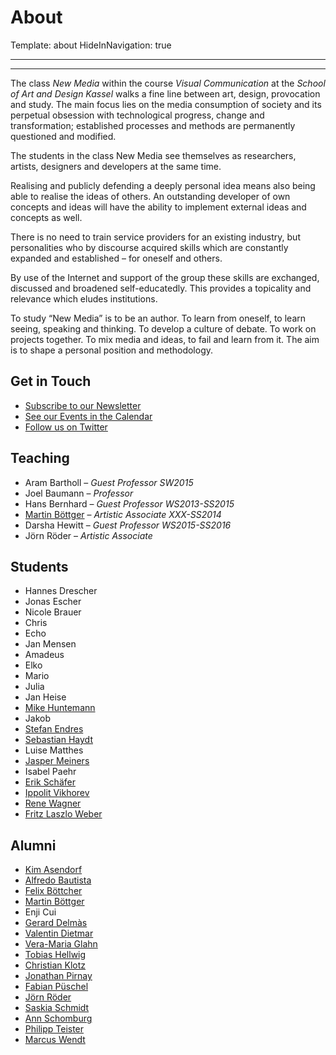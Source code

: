 # About

Template: about
HideInNavigation: true

---
---


The class _New Media_ within the course _Visual Communication_ at the _School of Art and Design Kassel_ walks a fine line between art, design, provocation and study. The main focus lies on the media consumption of society and its perpetual obsession with technological progress, change and transformation; established processes and methods are permanently questioned and modified.

The students in the class New Media see themselves as researchers, artists, designers and developers at the same time.

Realising and publicly defending a deeply personal idea means also being able to realise the ideas of others. An outstanding developer of own concepts and ideas will have the ability to implement external ideas and concepts as well.

There is no need to train service providers for an existing industry, but personalities who by discourse acquired skills which are constantly expanded and established – for oneself and others.

By use of the Internet and support of the group these skills are exchanged, discussed and broadened self-educatedly. This provides a topicality and relevance which eludes institutions.

To study “New Media” is to be an author. To learn from oneself, to learn seeing, speaking and thinking. To develop a culture of debate. To work on projects together. To mix media and ideas, to fail and learn from it. The aim is to shape a personal position and methodology.


## Get in Touch

- [Subscribe to our Newsletter](http://newsletter.newmediakassel.com)
- [See our Events in the Calendar](http://calendar.newmediakassel.com)
- [Follow us on Twitter](http://twitter.com/nmkhk)


## Teaching

- Aram Bartholl – _Guest Professor SW2015_
- Joel Baumann  – _Professor_
- Hans Bernhard – _Guest Professor WS2013-SS2015_
- [Martin Böttger](http://www.tsaworks.com/) – _Artistic Associate XXX-SS2014_
- Darsha Hewitt – _Guest Professor WS2015-SS2016_
- Jörn Röder – _Artistic Associate_

## Students

- Hannes Drescher
- Jonas Escher
- Nicole Brauer
- Chris
- Echo
- Jan Mensen
- Amadeus
- Elko
- Mario
- Julia
- Jan Heise
- [Mike Huntemann](http://mikehuntemann.de)
- Jakob
- [Stefan Endres](http://stefanendres.com)
- [Sebastian Haydt](http://derhintergrund.com)
- Luise Matthes
- [Jasper Meiners](http://jaspermeiners.com)
- Isabel Paehr
- [Erik Schäfer](http://fromerikwithlove.com)
- [Ippolit Vikhorev](http://ippolit.biz)
- [Rene Wagner](http://rene-wagner.tumblr.com)
- [Fritz Laszlo Weber](http://fritz-weber.de)


## Alumni

- [Kim Asendorf](http://kimasendorf.com)
- [Alfredo Bautista](http://www.bautista-ferreiro.de/)
- [Felix Böttcher](http://felixboettcher.de/)
- [Martin Böttger](http://www.tsaworks.com/)
- Enji Cui
- [Gerard Delmàs](https://twitter.com/gdelmas)
- [Valentin Dietmar](http://valentindietmar.com)
- [Vera-Maria Glahn](http://www.field.io)
- [Tobias Hellwig](http://tobiashellwig.de)
- [Christian Klotz](http://christianklotz.co.uk)
- [Jonathan Pirnay](http://johnnycrab.com)
- [Fabian Püschel](http://fabianpueschel.net/)
- [Jörn Röder](http://joernroeder.de)
- [Saskia Schmidt](http://www.saskiaschmidt.com/)
- [Ann Schomburg](http://www.annschomburg.info/)
- [Philipp Teister](http://localdataeatsthemachine.com/)
- [Marcus Wendt](http://field.io)


    
    
    
    
    
    
    
